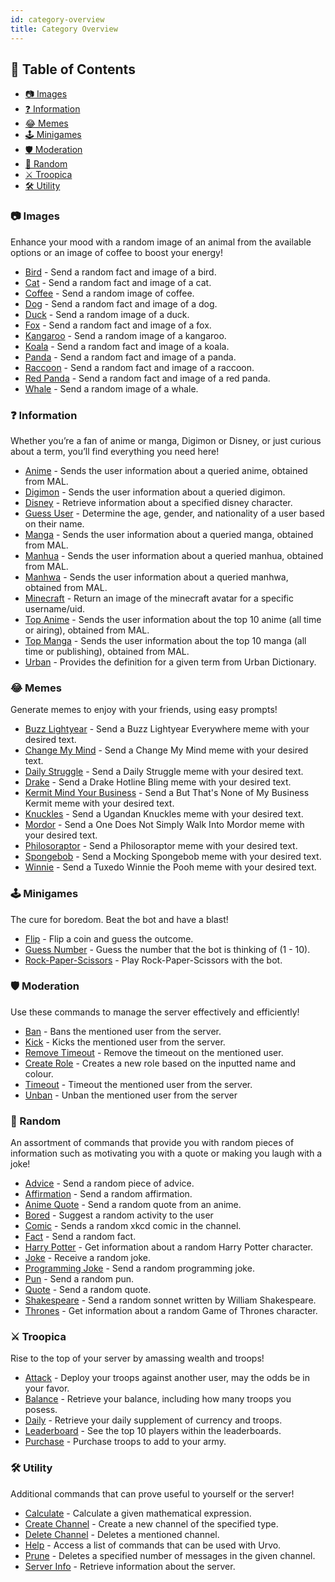 ```yaml
---
id: category-overview
title: Category Overview
---
```


## 📖 Table of Contents

- [📷 Images](category-overview#-images-category)
- [❓ Information](category-overview#-information-category)
- [😂 Memes](category-overview#-memes-category)
- [🕹️ Minigames](category-overview#-minigames-category)
- [🛡️ Moderation](category-overview#-moderation-category)
- [🎲 Random](category-overview#-random-category)
- [⚔️ Troopica](category-overview#-troopica-category)
- [🛠️ Utility](category-overview#-utility-category)

### 📷 Images

Enhance your mood with a random image of an animal from the available options or an image of coffee to boost your energy!

- [Bird](images/bird) - Send a random fact and image of a bird.
- [Cat](images/cat) - Send a random fact and image of a cat.
- [Coffee](images/coffee) - Send a random image of coffee.
- [Dog](images/dog) - Send a random fact and image of a dog.
- [Duck](images/duck) - Send a random image of a duck.
- [Fox](images/fox) - Send a random fact and image of a fox.
- [Kangaroo](images/kangaroo) - Send a random image of a kangaroo.
- [Koala](images/koala) - Send a random fact and image of a koala.
- [Panda](images/panda) - Send a random fact and image of a panda.
- [Raccoon](images/raccoon) - Send a random fact and image of a raccoon.
- [Red Panda](images/red-panda) - Send a random fact and image of a red panda.
- [Whale](images/whale) - Send a random image of a whale.

### ❓ Information

Whether you’re a fan of anime or manga, Digimon or Disney, or just curious about a term, you’ll find everything you need here!

- [Anime](info/anime) - Sends the user information about a queried anime, obtained from MAL.
- [Digimon](info/digimon) - Sends the user information about a queried digimon.
- [Disney](info/disney) - Retrieve information about a specified disney character.
- [Guess User](info/guess-user) - Determine the age, gender, and nationality of a user based on their name.
- [Manga](info/manga) - Sends the user information about a queried manga, obtained from MAL.
- [Manhua](info/manhua) - Sends the user information about a queried manhua, obtained from MAL.
- [Manhwa](info/manhwa) - Sends the user information about a queried manhwa, obtained from MAL.
- [Minecraft](info/minecraft) - Return an image of the minecraft avatar for a specific username/uid.
- [Top Anime](info/top-anime) - Sends the user information about the top 10 anime (all time or airing), obtained from MAL.
- [Top Manga](info/top-manga) - Sends the user information about the top 10 manga (all time or publishing), obtained from MAL.
- [Urban](info/urban) - Provides the definition for a given term from Urban Dictionary.

### 😂 Memes

Generate memes to enjoy with your friends, using easy prompts!

- [Buzz Lightyear](memes/buzz) - Send a Buzz Lightyear Everywhere meme with your desired text.
- [Change My Mind](memes/change-my-mind) - Send a Change My Mind meme with your desired text.
- [Daily Struggle](memes/daily-struggle) - Send a Daily Struggle meme with your desired text.
- [Drake](memes/drake) - Send a Drake Hotline Bling meme with your desired text.
- [Kermit Mind Your Business](memes/kermit) - Send a But That's None of My Business Kermit meme with your desired text.
- [Knuckles](memes/knuckles) - Send a Ugandan Knuckles meme with your desired text.
- [Mordor](memes/mordor) - Send a One Does Not Simply Walk Into Mordor meme with your desired text.
- [Philosoraptor](memes/philosoraptor) - Send a Philosoraptor meme with your desired text.
- [Spongebob](memes/spongebob) - Send a Mocking Spongebob meme with your desired text.
- [Winnie](memes/winnie) - Send a Tuxedo Winnie the Pooh meme with your desired text.

### 🕹️ Minigames

The cure for boredom. Beat the bot and have a blast!

- [Flip](minigames/flip) - Flip a coin and guess the outcome.
- [Guess Number](minigames/guess-number) - Guess the number that the bot is thinking of (1 - 10).
- [Rock-Paper-Scissors](minigames/rps) - Play Rock-Paper-Scissors with the bot.

### 🛡️ Moderation

Use these commands to manage the server effectively and efficiently!

- [Ban](moderation/ban) - Bans the mentioned user from the server.
- [Kick](moderation/kick) - Kicks the mentioned user from the server.
- [Remove Timeout](moderation/remove-timeout) - Remove the timeout on the mentioned user.
- [Create Role](moderation/create-role) - Creates a new role based on the inputted name and colour.
- [Timeout](moderation/timeout) - Timeout the mentioned user from the server.
- [Unban](moderation/unban) - Unban the mentioned user from the server

### 🎲 Random

An assortment of commands that provide you with random pieces of information such as motivating you with a quote or making you laugh with a joke!

- [Advice](random/adice) - Send a random piece of advice.
- [Affirmation](random/affirmation) - Send a random affirmation.
- [Anime Quote](random/anime-quote) - Send a random quote from an anime.
- [Bored](random/bored) - Suggest a random activity to the user
- [Comic](random/comic) - Sends a random xkcd comic in the channel.
- [Fact](random/fact) - Send a random fact.
- [Harry Potter](random/harry-potter) - Get information about a random Harry Potter character.
- [Joke](random/joke) - Receive a random joke.
- [Programming Joke](random/programming-joke) - Send a random programming joke.
- [Pun](random/pun) - Send a random pun.
- [Quote](random/quote) - Send a random quote.
- [Shakespeare](random/shakespeare) - Send a random sonnet written by William Shakespeare.
- [Thrones](random/thrones) - Get information about a random Game of Thrones character.

### ⚔️ Troopica

Rise to the top of your server by amassing wealth and troops!

- [Attack](troopica/attack) - Deploy your troops against another user, may the odds be in your favor.
- [Balance](troopica/balance) - Retrieve your balance, including how many troops you posess.
- [Daily](troopica/daily) - Retrieve your daily supplement of currency and troops.
- [Leaderboard](troopica/leaderboard) - See the top 10 players within the leaderboards.
- [Purchase](troopica/purchase) - Purchase troops to add to your army.

### 🛠️ Utility

Additional commands that can prove useful to yourself or the server!

- [Calculate](utility/calculate) - Calculate a given mathematical expression.
- [Create Channel](utility/create-channel) - Create a new channel of the specified type.
- [Delete Channel](utility/delete-channel) - Deletes a mentioned channel.
- [Help](utility/help) - Access a list of commands that can be used with Urvo.
- [Prune](utility/prune) - Deletes a specified number of messages in the given channel.
- [Server Info](utility/server-info) - Retrieve information about the server.
